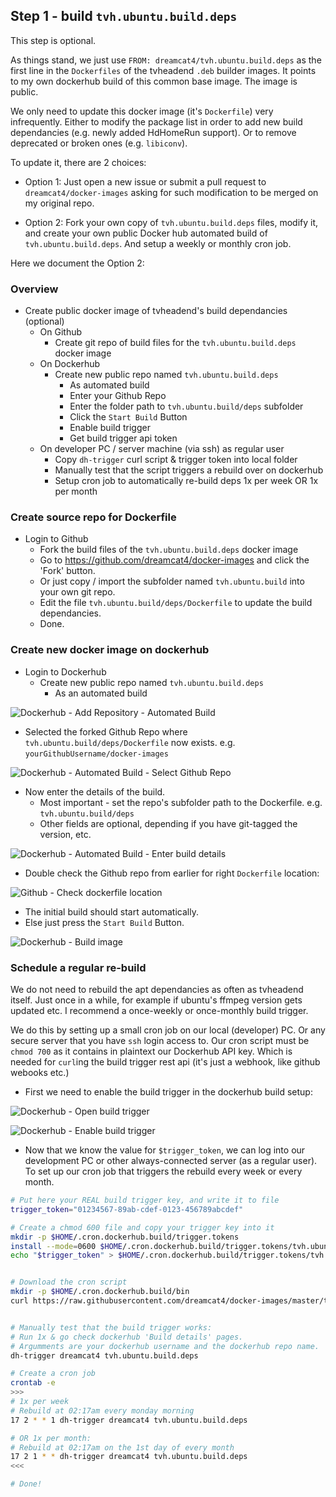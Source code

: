## Step 1 - build `tvh.ubuntu.build.deps`

This step is optional.

As things stand, we just use `FROM: dreamcat4/tvh.ubuntu.build.deps` as the first line in the `Dockerfiles` of the tvheadend `.deb` builder images. It points to my own dockerhub build of this common base image. The image is public.

We only need to update this docker image (it's `Dockerfile`) very infrequently. Either to modify the package list in order to add new build dependancies (e.g. newly added HdHomeRun support). Or to remove deprecated or broken ones (e.g. `libiconv`).

To update it, there are 2 choices:

* Option 1: Just open a new issue or submit a pull request to `dreamcat4/docker-images` asking for such modification to be merged on my original repo.

* Option 2: Fork your own copy of `tvh.ubuntu.build.deps` files, modify it, and create your own public Docker hub automated build of `tvh.ubuntu.build.deps`. And setup a weekly or monthly cron job.

Here we document the Option 2:

### Overview

* Create public docker image of tvheadend's build dependancies (optional)
  * On Github
    * Create git repo of build files for the `tvh.ubuntu.build.deps` docker image
  * On Dockerhub
    * Create new public repo named `tvh.ubuntu.build.deps`
      * As automated build
      * Enter your Github Repo
      * Enter the folder path to `tvh.ubuntu.build/deps` subfolder
      * Click the `Start Build` Button
      * Enable build trigger
      * Get build trigger api token
  * On developer PC / server machine (via ssh) as regular user
    * Copy `dh-trigger` curl script & trigger token into local folder
    * Manually test that the script triggers a rebuild over on dockerhub
    * Setup cron job to automatically re-build deps 1x per week OR 1x per month

### Create source repo for Dockerfile

* Login to Github
  * Fork the build files of the `tvh.ubuntu.build.deps` docker image
  * Go to https://github.com/dreamcat4/docker-images and click the 'Fork' button.
  * Or just copy / import the subfolder named `tvh.ubuntu.build` into your own git repo.
  * Edit the file `tvh.ubuntu.build/deps/Dockerfile` to update the build dependancies.
  * Done.

### Create new docker image on dockerhub

* Login to Dockerhub
  * Create new public repo named `tvh.ubuntu.build.deps`
    * As an automated build

![Dockerhub - Add Repository - Automated Build](_img/dh-add-repo-auto-build.png)

* Selected the forked Github Repo where `tvh.ubuntu.build/deps/Dockerfile` now exists. e.g. `yourGithubUsername/docker-images`

![Dockerhub - Automated Build - Select Github Repo](_img/dh-ab-select-github-repo.png)

* Now enter the details of the build.
  * Most important - set the repo's subfolder path to the Dockerfile. e.g. `tvh.ubuntu.build/deps`
  * Other fields are optional, depending if you have git-tagged the version, etc.

![Dockerhub - Automated Build - Enter build details](_img/dh-add-tag-auto-build.png)

  * Double check the Github repo from earlier for right `Dockerfile` location:

![Github - Check dockerfile location](_img/gh-dockerfile-location.png)

* The initial build should start automatically.
* Else just press the `Start Build` Button.

![Dockerhub - Build image](_img/dh-build-image.png)

### Schedule a regular re-build

We do not need to rebuild the apt dependancies as often as tvheadend itself. Just once in a while, for example if ubuntu's ffmpeg version gets updated etc. I recommend a once-weekly or once-monthly build trigger.

We do this by setting up a small cron job on our local (developer) PC. Or any secure server that you have `ssh` login access to. Our cron script must be `chmod 700` as it contains in plaintext our Dockerhub API key. Which is needed for `curl`ing the build trigger rest api (it's just a webhook, like github webooks etc.)

* First we need to enable the build trigger in the dockerhub build setup:

![Dockerhub - Open build trigger](_img/dh-open-build-trigger.png)

![Dockerhub - Enable build trigger](_img/dh-enable-build-trigger.png)

* Now that we know the value for `$trigger_token`, we can log into our development PC or other always-connected server (as a regular user). To set up our cron job that triggers the rebuild every week or every month.

```sh
# Put here your REAL build trigger key, and write it to file
trigger_token="01234567-89ab-cdef-0123-456789abcdef"

# Create a chmod 600 file and copy your trigger key into it
mkdir -p $HOME/.cron.dockerhub.build/trigger.tokens
install --mode=0600 $HOME/.cron.dockerhub.build/trigger.tokens/tvh.ubuntu.build.deps
echo "$trigger_token" > $HOME/.cron.dockerhub.build/trigger.tokens/tvh.ubuntu.build.deps


# Download the cron script
mkdir -p $HOME/.cron.dockerhub.build/bin
curl https://raw.githubusercontent.com/dreamcat4/docker-images/master/tvh.ubuntu.build/dh-trigger -o $HOME/.cron.dockerhub.build/bin/dh-trigger


# Manually test that the build trigger works:
# Run 1x & go check dockerhub 'Build details' pages.
# Argumments are your dockerhub username and the dockerhub repo name.
dh-trigger dreamcat4 tvh.ubuntu.build.deps

# Create a cron job
crontab -e
>>>
# 1x per week
# Rebuild at 02:17am every monday morning
17 2 * * 1 dh-trigger dreamcat4 tvh.ubuntu.build.deps

# OR 1x per month:
# Rebuild at 02:17am on the 1st day of every month
17 2 1 * * dh-trigger dreamcat4 tvh.ubuntu.build.deps
<<<

# Done!
```





